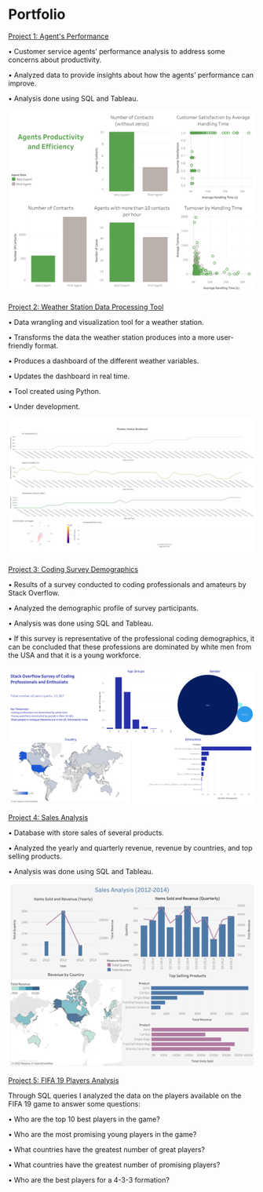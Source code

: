 # Portfolio
[Project 1: Agent's Performance](https://github.com/ElvisTorres/Agents_Performance)

•	Customer service agents’ performance analysis to address some concerns about productivity.

•	Analyzed data to provide insights about how the agents’ performance can improve.

•	Analysis done using SQL and Tableau.

![](https://github.com/ElvisTorres/Portfolio/raw/gh-pages/Images/Dashboard.png)


[Project 2: Weather Station Data Processing Tool](https://github.com/ElvisTorres/Weather_Station)

•	Data wrangling and visualization tool for a weather station.

•	Transforms the data the weather station produces into a more user-friendly format.

•	Produces a dashboard of the different weather variables.

•	Updates the dashboard in real time.

•	Tool created using Python.

•	Under development.

![](https://github.com/ElvisTorres/Weather_Station/raw/master/Weather%20Station%20Dashboard.JPG)


[Project 3: Coding Survey Demographics](https://github.com/ElvisTorres/Coding_Survey)

• Results of a survey conducted to coding professionals and amateurs by Stack Overflow.

• Analyzed the demographic profile of survey participants.

• Analysis was done using SQL and Tableau.

• If this survey is representative of the professional coding demographics, it can be concluded that these professions are dominated by white men from the USA and that it is a young workforce.

![](https://github.com/ElvisTorres/Coding_Survey/raw/main/Dashboard%20Coding%20Survey%20Demographics.png)



[Project 4: Sales Analysis](https://github.com/ElvisTorres/Sales_Analysis)

• Database with store sales of several products.

• Analyzed the yearly and quarterly revenue, revenue by countries, and top selling products.

• Analysis was done using SQL and Tableau.

![](https://github.com/ElvisTorres/Sales_Analysis/raw/main/Dashboard%20Sales%20Analysis.png)



[Project 5: FIFA 19 Players Analysis](https://github.com/ElvisTorres/FIFA_19_Players)

Through SQL queries I analyzed the data on the players available on the FIFA 19 game to answer some questions:

•	Who are the top 10 best players in the game?

•	Who are the most promising young players in the game?

•	What countries have the greatest number of great players?

•	What countries have the greatest number of promising players?

•	Who are the best players for a 4-3-3 formation?
